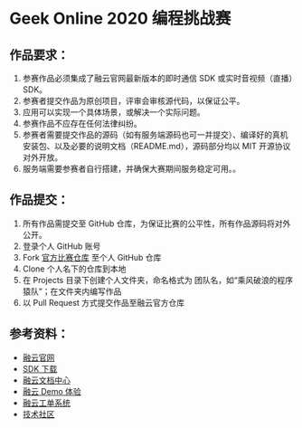 # Geek Online 2020 编程挑战赛

## 作品要求：
1. 参赛作品必须集成了融云官网最新版本的即时通信 SDK 或实时音视频（直播）SDK。
2. 参赛者提交作品为原创项目，评审会审核源代码，以保证公平。
3. 应用可以实现一个具体场景，或解决一个实际问题。
4. 参赛作品不应存在任何法律纠纷。
5. 参赛者需要提交作品的源码（如有服务端源码也可一并提交）、编译好的真机安装包、以及必要的说明文档（README.md），源码部分均以 MIT 开源协议对外开放。
6. 服务端需要参赛者自行搭建，并确保大赛期间服务稳定可用。。

## 作品提交：
1. 所有作品需提交至 GitHub 仓库，为保证比赛的公平性，所有作品源码将对外公开。
2. 登录个人 GitHub 账号
3. Fork [官方比赛仓库](https://github.com/rongcloud-community/RongCloud_Hackathon_2020) 至个人 GitHub 仓库
4. Clone 个人名下的仓库到本地
5. 在 Projects 目录下创建个人文件夹，命名格式为 团队名，如“乘风破浪的程序猿队”；在文件夹内编写作品
6. 以 Pull Request 方式提交作品至融云官方仓库

## 参考资料：
* [融云官网](https://www.rongcloud.cn/)
* [SDK 下载](https://www.rongcloud.cn/downloads)
* [融云文档中心](https://docs.rongcloud.cn/v3/)
* [融云 Demo 体验](https://www.rongcloud.cn/downloads/demo)
* [融云工单系统](https://developer.rongcloud.cn/ticket)
* [技术社区](https://geekonline.rongcloud.cn/)
